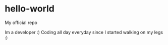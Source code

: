 # hello-world
My official repo 


Im a developer :) 
Coding all day everyday since I started walking on my legs :)
